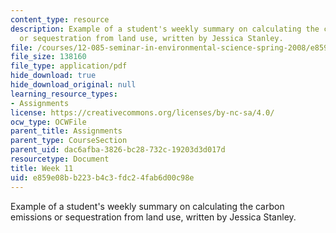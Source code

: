 ```yaml
---
content_type: resource
description: Example of a student's weekly summary on calculating the carbon emissions
  or sequestration from land use, written by Jessica Stanley.
file: /courses/12-085-seminar-in-environmental-science-spring-2008/e859e08bb223b4c3fdc24fab6d00c98e_stanley_w11.pdf
file_size: 138160
file_type: application/pdf
hide_download: true
hide_download_original: null
learning_resource_types:
- Assignments
license: https://creativecommons.org/licenses/by-nc-sa/4.0/
ocw_type: OCWFile
parent_title: Assignments
parent_type: CourseSection
parent_uid: dac6afba-3826-bc28-732c-19203d3d017d
resourcetype: Document
title: Week 11
uid: e859e08b-b223-b4c3-fdc2-4fab6d00c98e
---
```

Example of a student's weekly summary on calculating the carbon emissions or sequestration from land use, written by Jessica Stanley.